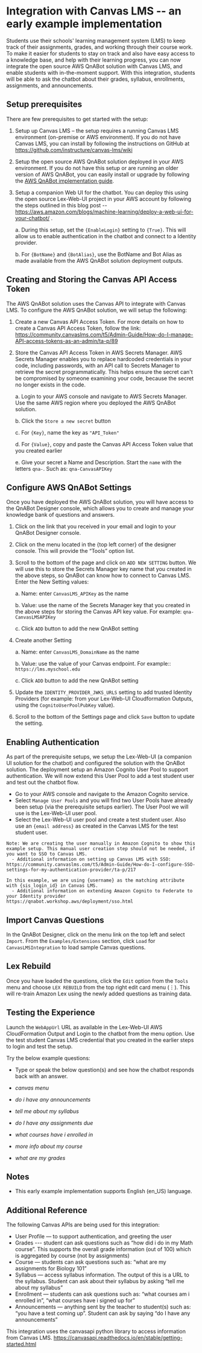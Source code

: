 # Integration with Canvas LMS -- an early example implementation

Students use their schools' learning management system (LMS) to keep track of their assignments, grades, and working through their course work. To make it easier for students to stay on track and also have easy access to a knowledge base, and help with their learning progress, you can now integrate the open source AWS QnABot solution with Canvas LMS, and enable students with in-the-moment support. With this integration, students will be able to ask the chatbot about their grades, syllabus, enrollments, assignments, and announcements. 


## Setup prerequisites
There are few prerequisites to get started with the setup: 
1.	Setup up Canvas LMS – the setup requires a running Canvas LMS environment (on-premise or AWS environment). If you do not have Canvas LMS, you can install by following the instructions on GitHub at https://github.com/instructure/canvas-lms/wiki

2.	Setup the open source AWS QnABot solution deployed in your AWS environment. If you do not have this setup or are running an older version of AWS QnABot, you can easily install or upgrade by following the [AWS QnABot implementation guide](https://aws.amazon.com/solutions/implementations/aws-qnabot).

3.	Setup a companion Web UI for the chatbot. You can deploy this using the open source Lex-Web-UI project in your AWS account by following the steps outlined in this blog post -- https://aws.amazon.com/blogs/machine-learning/deploy-a-web-ui-for-your-chatbot/ .

    a. During this setup, set the `{EnableLogin}` setting to `{True}`. This will allow us to enable authentication in the chatbot and connect to a Identity provider. 

    b. For `{BotName}` and `{BotAlias}`, use the BotName and Bot Alias as made available from the AWS QnABot solution deployment outputs. 

## Creating and Storing the Canvas API Access Token
The AWS QnABot solution uses the Canvas API to integrate with Canvas LMS. To configure the AWS QnABot solution, we will setup the following: 

1. Create a new Canvas API Access Token. For more details on how to create a Canvas API Access Token, follow the link: https://community.canvaslms.com/t5/Admin-Guide/How-do-I-manage-API-access-tokens-as-an-admin/ta-p/89
 
2. Store the Canvas API Access Token in AWS Secrets Manager. AWS Secrets Manager enables you to replace hardcoded credentials in your code, including passwords, with an API call to Secrets Manager to retrieve the secret programmatically. This helps ensure the secret can't be compromised by someone examining your code, because the secret no longer exists in the code.

    a. Login to your AWS console and navigate to AWS Secrets Manager. Use the same AWS region where you deployed the AWS QnABot solution.

    b. Click the `Store a new secret` button

    c. For `{Key}`, name the key as `"API_Token"`

    d. For `{Value}`, copy and paste the Canvas API Access Token value that you created earlier

    e. Give your secret a Name and Description. Start the `name` with the letters `qna-`. Such as: `qna-CanvasAPIKey`

##	Configure AWS QnABot Settings
Once you have deployed the AWS QnABot solution, you will have access to the QnABot Designer console, which allows you to create and manage your knowledge bank of questions and answers.
1. Click on the link that you received in your email and login to your QnABot Designer console.
2. Click on the menu located in the {top left corner} of the designer console. This will provide the “Tools” option list.
3. Scroll to the bottom of the page and click on `ADD NEW SETTING` button. We will use this to store the Secrets Manager key name that you created in the above steps, so QnABot can know how to connect to Canvas LMS. Enter the New Setting values:

    a. Name: enter `CanvasLMS_APIKey` as the name

    b. Value: use the name of the Secrets Manager key that you created in the above steps for storing the Canvas API key value. For example: `qna-CanvasLMSAPIKey`

    c. Click `ADD` button to add the new QnABot setting
4. Create another Setting

    a. Name: enter `CanvasLMS_DomainName` as the name

    b. Value: use the value of your Canvas endpoint. For example:: `https://lms.myschool.edu`

    c. Click `ADD` button to add the new QnABot setting

5. Update the `IDENTITY_PROVIDER_JWKS_URLS` setting to add trusted Identity Providers (for example: from your Lex-Web-UI Cloudformation Outputs, using the `CognitoUserPoolPubKey` value).
6. Scroll to the bottom of the Settings page and click `Save` button to update the setting.


## Enabling Authentication
As part of the prerequisite setups, we setup the Lex-Web-UI (a companion UI solution for the chatbot) and configured the solution with the QnABot solution. The deployment setup an Amazon Cognito User Pool to support authentication. We will now extend this User Pool to add a test student user and test out the chatbot flow. 

  - Go to your AWS console and navigate to the Amazon Cognito service. 
  - Select `Manage User Pools` and you will find two User Pools have already been setup (via the prerequisite setups earlier). The User Pool we will use is the Lex-Web-UI user pool. 
   - Select the Lex-Web-UI user pool and create a test student user. Also use an `{email address}` as created in the Canvas LMS for the test student user.
```
Note: We are creating the user manually in Amazon Cognito to show this example setup. This manual user creation step should not be needed, if you want to SSO to Canvas LMS. 
  - Additional information on setting up Canvas LMS with SSO: 
https://community.canvaslms.com/t5/Admin-Guide/How-do-I-configure-SSO-settings-for-my-authentication-provider/ta-p/217

In this example, we are using {username} as the matching attribute with {sis_login_id} in Canvas LMS. 
  - Additional information on extending Amazon Cognito to Federate to your Identity provider
https://qnabot.workshop.aws/deployment/sso.html

```


## Import Canvas Questions
In the QnABot Designer, click on the menu link on the top left and select `Import`. 
From the `Examples/Extensions` section, click `Load` for `CanvasLMSIntegration` to load sample Canvas questions. 

## Lex Rebuild
Once you have loaded the questions, click the `Edit` option from the `Tools` menu and choose `LEX REBUILD` from the top right edit card menu (⋮). 
This will re-train Amazon Lex using the newly added questions as training data.

## Testing the Experience
Launch the `WebAppUrl` URL as available in the Lex-Web-UI AWS CloudFormation Output and Login to the chatbot from the menu option. Use the test student Canvas LMS credential that you created in the earlier steps to login and test the setup. 

Try the below example questions:
  - Type or speak the below question(s) and see how the chatbot responds back with an answer. 

  - *canvas menu*
  - *do i have any announcements*
  - *tell me about my syllabus*
  - *do I have any assignments due*
  - *what courses have i enrolled in*
  - *more info about my course*
  - *what are my grades*


## Notes
- This early example implementation supports English (en_US) language.

 
## Additional Reference
The following Canvas APIs are being used for this integration: 
  - User Profile — to support authentication, and greeting the user
  - Grades --- student can ask questions such as “how did i do in my Math course”. This supports the overall grade information (out of 100) which is aggregated by course (not by assignments)
  - Course — students can ask questions such as: “what are my assignments for Biology 101”
  - Syllabus — access syllabus information. The output of this is a URL to the syllabus. Student can ask about their syllabus by asking “tell me about my syllabus”
  - Enrollment — students can ask questions such as: “what courses am i enrolled in”, “what courses have i signed up for”
  - Announcements — anything sent by the teacher to student(s) such as: “you have a test coming up”. Student can ask by saying “do I have any announcements”

This integration uses the canvasapi python library to access information from Canvas LMS. https://canvasapi.readthedocs.io/en/stable/getting-started.html


